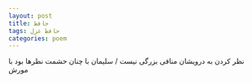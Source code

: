 ```yaml
---
layout: post
title: حافظ
tags: حافظ غزل
categories: poem
---
```


نظر کردن به درویشان منافی بزرگی نیست / سلیمان با چنان حشمت نظرها بود با مورش